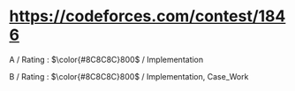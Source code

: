 # https://codeforces.com/contest/1846

A / Rating : $\color{#8C8C8C}800$ / Implementation

B / Rating : $\color{#8C8C8C}800$ / Implementation, Case_Work

